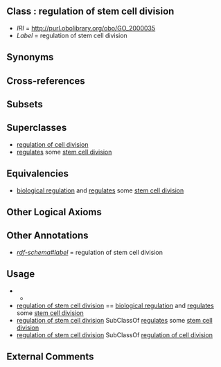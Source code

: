
## Class : regulation of stem cell division

 * *IRI* = http://purl.obolibrary.org/obo/GO_2000035
 * *Label* = regulation of stem cell division

## Synonyms


## Cross-references


## Subsets


## Superclasses

 * [regulation of cell division](../../GO/02/GO_0051302.md)
 * [regulates](../../RO/11/RO_0002211.md) some [stem cell division](../../GO/45/GO_0017145.md)

## Equivalencies

 * [biological regulation](../../GO/07/GO_0065007.md) and [regulates](../../RO/11/RO_0002211.md) some [stem cell division](../../GO/45/GO_0017145.md)

## Other Logical Axioms


## Other Annotations

 * *[rdf-schema#label](../../el/rdf-schema#label.md)* = regulation of stem cell division

## Usage

 * -
 * [regulation of stem cell division](../../GO/35/GO_2000035.md) == [biological regulation](../../GO/07/GO_0065007.md) and [regulates](../../RO/11/RO_0002211.md) some [stem cell division](../../GO/45/GO_0017145.md)
 * [regulation of stem cell division](../../GO/35/GO_2000035.md) SubClassOf [regulates](../../RO/11/RO_0002211.md) some [stem cell division](../../GO/45/GO_0017145.md)
 * [regulation of stem cell division](../../GO/35/GO_2000035.md) SubClassOf [regulation of cell division](../../GO/02/GO_0051302.md)

## External Comments

